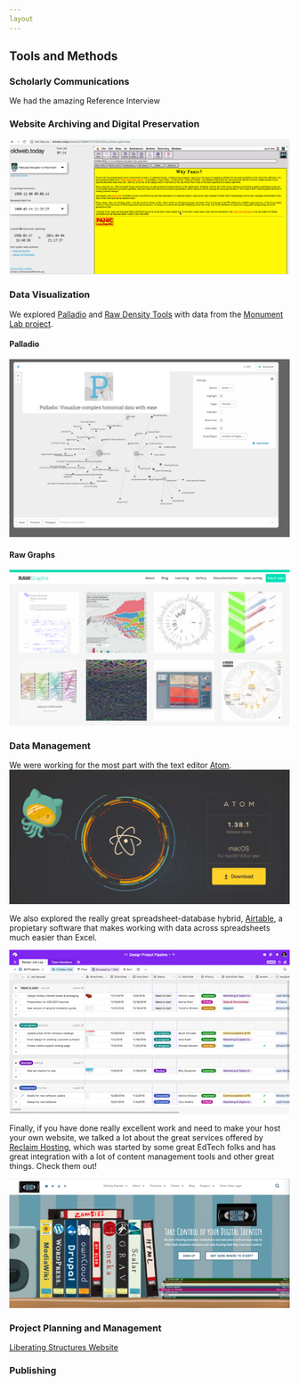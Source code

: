```yaml
---
layout
---
```


## Tools and Methods

### Scholarly Communications

We had the amazing Reference Interview

### Website Archiving and Digital Preservation

![Why Panic? Website](https://github.com/librlaurie/dreamlib/blob/master/images/whypanic.png)

### Data Visualization

We explored [Palladio](http://hdlab.stanford.edu/palladio/) and [Raw Density Tools](https://app.rawgraphs.io/) with data from the [Monument Lab project](https://monumentlab.com/projects). 

#### Palladio
![Palladio image](https://github.com/librlaurie/dreamlib/blob/master/images/tools_palladio.png)

#### Raw Graphs
![Raw Graphs image](https://github.com/librlaurie/dreamlib/blob/master/images/tools_raw.png)

### Data Management

We were working for the most part with the text editor [Atom](https://atom.io/). 
![Atom text editor](https://github.com/librlaurie/dreamlib/blob/master/images/tools_atom.png)

We also explored the really great spreadsheet-database hybrid, [Airtable](https://airtable.com/), a propietary software that makes working with data across spreadsheets much easier than Excel. 

![Airtable](https://github.com/librlaurie/dreamlib/blob/master/images/tools_airtabl.jpg)

Finally, if you have done really excellent work and need to make your host your own website, we talked a lot about the great services offered by [Reclaim Hosting](https://reclaimhosting.com/), which was started by some great EdTech folks and has great integration with a lot of content management tools and other great things. Check them out!

![Reclaim Hosting Website Screen grab](https://github.com/librlaurie/dreamlib/blob/master/images/tools_reclaim.png)

### Project Planning and Management

[Liberating Structures Website](http://www.liberatingstructures.com/)

### Publishing 

###  
